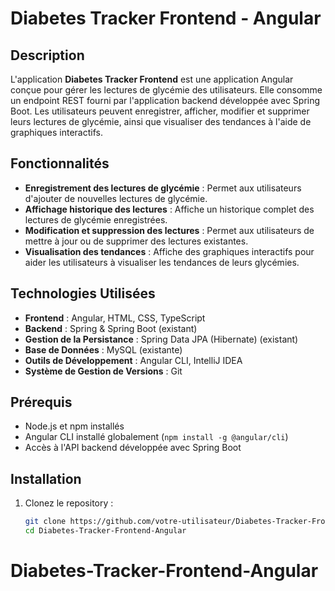 # Diabetes Tracker Frontend - Angular

## Description

L'application **Diabetes Tracker Frontend** est une application Angular conçue pour gérer les lectures de glycémie des utilisateurs. Elle consomme un endpoint REST fourni par l'application backend développée avec Spring Boot. Les utilisateurs peuvent enregistrer, afficher, modifier et supprimer leurs lectures de glycémie, ainsi que visualiser des tendances à l'aide de graphiques interactifs.

## Fonctionnalités

- **Enregistrement des lectures de glycémie** : Permet aux utilisateurs d'ajouter de nouvelles lectures de glycémie.
- **Affichage historique des lectures** : Affiche un historique complet des lectures de glycémie enregistrées.
- **Modification et suppression des lectures** : Permet aux utilisateurs de mettre à jour ou de supprimer des lectures existantes.
- **Visualisation des tendances** : Affiche des graphiques interactifs pour aider les utilisateurs à visualiser les tendances de leurs glycémies.

## Technologies Utilisées

- **Frontend** : Angular, HTML, CSS, TypeScript
- **Backend** : Spring & Spring Boot (existant)
- **Gestion de la Persistance** : Spring Data JPA (Hibernate) (existant)
- **Base de Données** : MySQL (existante)
- **Outils de Développement** : Angular CLI, IntelliJ IDEA
- **Système de Gestion de Versions** : Git

## Prérequis

- Node.js et npm installés
- Angular CLI installé globalement (`npm install -g @angular/cli`)
- Accès à l'API backend développée avec Spring Boot

## Installation

1. Clonez le repository :
   ```bash
   git clone https://github.com/votre-utilisateur/Diabetes-Tracker-Frontend-Angular.git
   cd Diabetes-Tracker-Frontend-Angular
# Diabetes-Tracker-Frontend-Angular
